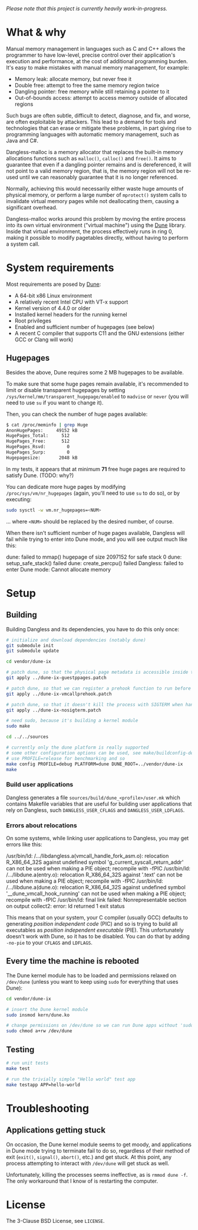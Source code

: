 *Please note that this project is currently heavily work-in-progress.*

# What & why

Manual memory management in languages such as C and C++ allows the programmer to have low-level, precise control over their application's execution and performance, at the cost of additional programming burden. It's easy to make mistakes with manual memory management, for example:

 - Memory leak: allocate memory, but never free it
 - Double free: attempt to free the same memory region twice
 - Dangling pointer: free memory while still retaining a pointer to it
 - Out-of-bounds access: attempt to access memory outside of allocated regions

Such bugs are often subtle, difficult to detect, diagnose, and fix, and worse, are often exploitable by attackers. This lead to a demand for tools and technologies that can erase or mitigate these problems, in part giving rise to programming languages with automatic memory management, such as Java and C#.

Dangless-malloc is a memory allocator that replaces the built-in memory allocations functions such as `malloc()`, `calloc()` and `free()`. It aims to guarantee that even if a dangling pointer remains and is dereferenced, it will not point to a valid memory region, that is, the memory region will not be re-used until we can reasonably guarantee that it is no longer referenced.

Normally, achieving this would necessarily either waste huge amounts of physical memory, or perform a large number of `mprotect()` system calls to invalidate virtual memory pages while not deallocating them, causing a significant overhead.

Dangless-malloc works around this problem by moving the entire process into its own virtual environment ("virtual machine") using the [Dune](https://github.com/ix-project/dune) library. Inside that virtual environment, the process effectively runs in ring 0, making it possible to modify pagetables directly, without having to perform a system call.

# System requirements

Most requirements are posed by [Dune](https://github.com/ix-project/dune):

 - A 64-bit x86 Linux environment
 - A relatively recent Intel CPU with VT-x support
 - Kernel version of 4.4.0 or older
 - Installed kernel headers for the running kernel
 - Root privileges
 - Enabled and sufficient number of hugepages (see below)
 - A recent C compiler that supports C11 and the GNU extensions (either GCC or Clang will work)

## Hugepages

Besides the above, Dune requires some 2 MB hugepages to be available.

To make sure that some huge pages remain available, it's recommended to limit or disable transparent hugepages by setting `/sys/kernel/mm/transparent_hugepage/enabled` to `madvise` or `never` (you will need to use `su` if you want to change it).

Then, you can check the number of huge pages available:

```bash
$ cat /proc/meminfo | grep Huge
AnonHugePages:     49152 kB
HugePages_Total:     512
HugePages_Free:      512
HugePages_Rsvd:        0
HugePages_Surp:        0
Hugepagesize:       2048 kB
```

In my tests, it appears that at minimum **71** free huge pages are required to satisfy Dune. (TODO: why?)

You can dedicate more huge pages by modifying `/proc/sys/vm/nr_hugepages` (again, you'll need to use `su` to do so), or by executing:

```bash
sudo sysctl -w vm.nr_hugepages=<NUM>
```

... where `<NUM>` should be replaced by the desired number, of course.

When there isn't sufficient number of huge pages available, Dangless will fail while trying to enter into Dune mode, and you will see output much like this:

>
  dune: failed to mmap() hugepage of size 2097152 for safe stack 0
  dune: setup_safe_stack() failed
  dune: create_percpu() failed
  Dangless: failed to enter Dune mode: Cannot allocate memory

# Setup

## Building

Building Dangless and its dependencies, you have to do this only once:

```bash
# initialize and download dependencies (notably dune)
git submodule init
git submodule update

cd vendor/dune-ix

# patch dune, so that the physical page metadata is accessible inside the guest, allowing us to e.g. mess with the pagetables
git apply ../dune-ix-guestppages.patch

# patch dune, so that we can register a prehook function to run before system calls are passed to the host kernel
git apply ../dune-ix-vmcallprehook.patch

# patch dune, so that it doesn't kill the process with SIGTERM when handling the exit_group syscall - this causes runs to be registered as failures when they succeeded
git apply ../dune-ix-nosigterm.patch

# need sudo, because it's building a kernel module
sudo make

cd ../../sources

# currently only the dune platform is really supported
# some other configuration options can be used, see make/buildconfig-details.mk
# use PROFILE=release for benchmarking and so
make config PROFILE=debug PLATFORM=dune DUNE_ROOT=../vendor/dune-ix
make
```

### Build user applications

Dangless generates a file `sources/build/dune_<profile>/user.mk` which contains Makefile variables that are useful for building user applications that rely on Dangless, such `DANGLESS_USER_CFLAGS` and `DANGLESS_USER_LDFLAGS`.

### Errors about relocations

On some systems, while linking user applications to Dangless, you may get errors like this:

>
  /usr/bin/ld: /.../libdangless.a(vmcall_handle_fork_asm.o): relocation R_X86_64_32S against undefined symbol 'g_current_syscall_return_addr' can not be used when making a PIE object; recompile with -fPIC
  /usr/bin/ld: /.../libdune.a(entry.o): relocation R_X86_64_32S against '.text' can not be used when making a PIE object; recompile with -fPIC
  /usr/bin/ld: /.../libdune.a(dune.o): relocation R_X86_64_32S against undefined symbol '__dune_vmcall_hook_running' can not be used when making a PIE object; recompile with -fPIC
  /usr/bin/ld: final link failed: Nonrepresentable section on output
  collect2: error: ld returned 1 exit status

This means that on your system, your C compiler (usually GCC) defaults to generating *position independent code* (PIC) and so is trying to build all executables as *position independent executable*  (PIE). This unfortunately doesn't work with Dune, so it has to be disabled. You can do that by adding `-no-pie` to your `CFLAGS` and `LDFLAGS`.

## Every time the machine is rebooted

The Dune kernel module has to be loaded and permissions relaxed on `/dev/dune` (unless you want to keep using `sudo` for everything that uses Dune):

```bash
cd vendor/dune-ix

# insert the Dune kernel module
sudo insmod kern/dune.ko

# change permissions on /dev/dune so we can run Dune apps without 'sudo'
sudo chmod a+rw /dev/dune
```

## Testing

```bash
# run unit tests
make test

# run the trivially simple "Hello world" test app
make testapp APP=hello-world
```

# Troubleshooting

## Applications getting stuck

On occasion, the Dune kernel module seems to get moody, and applications in Dune mode trying to terminate fail to do so, regardless of their method of exit (`exit()`, `signal()`, `abort()`, etc.) and get stuck. At this point, any process attempting to interact with `/dev/dune` will get stuck as well.

Unfortunately, killing the processes seems ineffective, as is `rmmod dune -f`. The only workaround that I know of is restarting the computer.

# License

The 3-Clause BSD License, see `LICENSE`.

